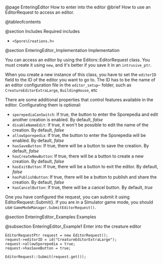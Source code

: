 @page EnteringEditor How to enter into the editor
@brief How to use an EditorRequest to access an editor.

@tableofcontents

@section Includes Required includes

 - `<Spore\Creations.h>`
 
@section EnteringEditor_Implementation Implementation

You can access an editor by using the Editors::EditorRequest class. You must create it using `new`, and it's better if you save it in an `intrusive_ptr`.

When you create a new instance of this class, you have to set the `editorID` field to the ID of the editor you want to go to. The ID has 
to be the name of an editor configuration file in the `editor_setup~` folder, such as `CreatureEditorExtraLarge`, `BuildingHouse`, etc

There are some additional properties that control features available in the editor. Configurating them is optional:
 - `sporepediaCanSwitch`: If true, the button to enter the Sporepedia and edit another creation is enabled. By default, *false*
 - `disableNameEdit`: If true, it won't be possible to edit the name of the creation. By default, *false*
 - `allowSporepedia`: If true, the button to enter the Sporepedia will be enabled. By default, *false*
 - `hasSaveButton`: If true, there will be a button to save the creation. By default, *false*
 - `hasCreateNewButton`: If true, there will be a button to create a new creation. By default, *false*
 - `hasExitButton`: If true, there will be a button to exit the editor. By default, *false*
 - `hasPublishButton`: If true, there will be a button to publish and share the creation. By default, *false*
 - `hasCancelButton`: If true, there will be a cancel button. By default, *true*
 
One you have configured the request, you can submit it using EditorRequest::Submit(). If you are in a Simulator game mode, you should use
`GameModeManager.SubmitEditorRequest()`.

@section EnteringEditor_Examples Examples

@subsection EnteringEditor_Example1 Enter into the creature editor
~~~~{.cpp}
EditorRequestPtr request = new EditorRequest();
request->editorID = id("CreatureEditorExtraLarge");
request->allowSporepedia = true;
request->hasSaveButton = true;

EditorRequest::Submit(request.get());
~~~~